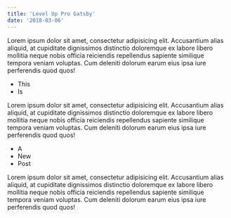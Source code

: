 ```yaml
---
title: 'Level Up Pro Gatsby'
date: '2018-03-06'
---
```


Lorem ipsum dolor sit amet, consectetur adipisicing elit.<!-- end --> Accusantium alias aliquid, at cupiditate dignissimos distinctio doloremque ex labore libero mollitia neque nobis officia reiciendis repellendus sapiente similique tempora veniam voluptas. Cum deleniti dolorum earum eius ipsa iure perferendis quod quos!

* This
* Is

Lorem ipsum dolor sit amet, consectetur adipisicing elit. Accusantium alias aliquid, at cupiditate dignissimos distinctio doloremque ex labore libero mollitia neque nobis officia reiciendis repellendus sapiente similique tempora veniam voluptas. Cum deleniti dolorum earum eius ipsa iure perferendis quod quos!

* A
* New
* Post

Lorem ipsum dolor sit amet, consectetur adipisicing elit. Accusantium alias aliquid, at cupiditate dignissimos distinctio doloremque ex labore libero mollitia neque nobis officia reiciendis repellendus sapiente similique tempora veniam voluptas. Cum deleniti dolorum earum eius ipsa iure perferendis quod quos!